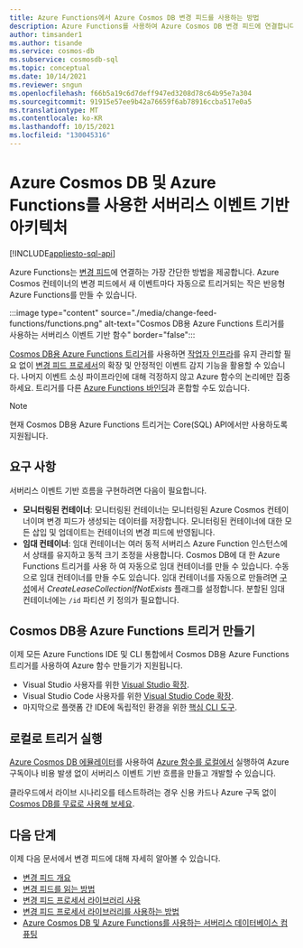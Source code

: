 ```yaml
---
title: Azure Functions에서 Azure Cosmos DB 변경 피드를 사용하는 방법
description: Azure Functions를 사용하여 Azure Cosmos DB 변경 피드에 연결합니다. 나중에 모든 새 이벤트에서 트리거되는 반응형 Azure 함수를 만들 수 있습니다.
author: timsander1
ms.author: tisande
ms.service: cosmos-db
ms.subservice: cosmosdb-sql
ms.topic: conceptual
ms.date: 10/14/2021
ms.reviewer: sngun
ms.openlocfilehash: f66b5a19c6d7deff947ed3208d78c64b95e7a304
ms.sourcegitcommit: 91915e57ee9b42a76659f6ab78916ccba517e0a5
ms.translationtype: MT
ms.contentlocale: ko-KR
ms.lasthandoff: 10/15/2021
ms.locfileid: "130045316"
---
```

# <a name="serverless-event-based-architectures-with-azure-cosmos-db-and-azure-functions"></a>Azure Cosmos DB 및 Azure Functions를 사용한 서버리스 이벤트 기반 아키텍처
[!INCLUDE[appliesto-sql-api](../includes/appliesto-sql-api.md)]

Azure Functions는 [변경 피드](../change-feed.md)에 연결하는 가장 간단한 방법을 제공합니다. Azure Cosmos 컨테이너의 변경 피드에서 새 이벤트마다 자동으로 트리거되는 작은 반응형 Azure Functions를 만들 수 있습니다.

:::image type="content" source="./media/change-feed-functions/functions.png" alt-text="Cosmos DB용 Azure Functions 트리거를 사용하는 서버리스 이벤트 기반 함수" border="false":::

[Cosmos DB용 Azure Functions 트리거](../../azure-functions/functions-bindings-cosmosdb-v2-trigger.md)를 사용하면 [작업자 인프라](change-feed-processor.md)를 유지 관리할 필요 없이 [변경 피드 프로세서](change-feed-processor.md)의 확장 및 안정적인 이벤트 감지 기능을 활용할 수 있습니다. 나머지 이벤트 소싱 파이프라인에 대해 걱정하지 않고 Azure 함수의 논리에만 집중하세요. 트리거를 다른 [Azure Functions 바인딩](../../azure-functions/functions-triggers-bindings.md#supported-bindings)과 혼합할 수도 있습니다.

> [!NOTE]
> 현재 Cosmos DB용 Azure Functions 트리거는 Core(SQL) API에서만 사용하도록 지원됩니다.

## <a name="requirements"></a>요구 사항

서버리스 이벤트 기반 흐름을 구현하려면 다음이 필요합니다.

* **모니터링된 컨테이너**: 모니터링된 컨테이너는 모니터링된 Azure Cosmos 컨테이너이며 변경 피드가 생성되는 데이터를 저장합니다. 모니터링된 컨테이너에 대한 모든 삽입 및 업데이트는 컨테이너의 변경 피드에 반영됩니다.
* **임대 컨테이너**: 임대 컨테이너는 여러 동적 서버리스 Azure Function 인스턴스에서 상태를 유지하고 동적 크기 조정을 사용합니다. Cosmos DB에 대 한 Azure Functions 트리거를 사용 하 여 자동으로 임대 컨테이너를 만들 수 있습니다. 수동으로 임대 컨테이너를 만들 수도 있습니다. 임대 컨테이너를 자동으로 만들려면 [구성](../../azure-functions/functions-bindings-cosmosdb-v2-trigger.md#configuration)에서 *CreateLeaseCollectionIfNotExists* 플래그를 설정합니다. 분할된 임대 컨테이너에는 `/id` 파티션 키 정의가 필요합니다.

## <a name="create-your-azure-functions-trigger-for-cosmos-db"></a>Cosmos DB용 Azure Functions 트리거 만들기

이제 모든 Azure Functions IDE 및 CLI 통합에서 Cosmos DB용 Azure Functions 트리거를 사용하여 Azure 함수 만들기가 지원됩니다.

* Visual Studio 사용자를 위한 [Visual Studio 확장](../../azure-functions/functions-develop-vs.md).
* Visual Studio Code 사용자를 위한 [Visual Studio Code 확장](/azure/developer/javascript/tutorial-vscode-serverless-node-01).
* 마지막으로 플랫폼 간 IDE에 독립적인 환경을 위한 [핵심 CLI 도구](../../azure-functions/functions-run-local.md#create-func).

## <a name="run-your-trigger-locally"></a>로컬로 트리거 실행

[Azure Cosmos DB 에뮬레이터](../local-emulator.md)를 사용하여 [Azure 함수를 로컬에서](../../azure-functions/functions-develop-local.md) 실행하여 Azure 구독이나 비용 발생 없이 서버리스 이벤트 기반 흐름을 만들고 개발할 수 있습니다.

클라우드에서 라이브 시나리오를 테스트하려는 경우 신용 카드나 Azure 구독 없이 [Cosmos DB를 무료로 사용해 보세요](https://azure.microsoft.com/try/cosmosdb/).

## <a name="next-steps"></a>다음 단계

이제 다음 문서에서 변경 피드에 대해 자세히 알아볼 수 있습니다.

* [변경 피드 개요](../change-feed.md)
* [변경 피드를 읽는 방법](read-change-feed.md)
* [변경 피드 프로세서 라이브러리 사용](change-feed-processor.md)
* [변경 피드 프로세서 라이브러리를 사용하는 방법](change-feed-processor.md)
* [Azure Cosmos DB 및 Azure Functions를 사용하는 서버리스 데이터베이스 컴퓨팅](serverless-computing-database.md)
